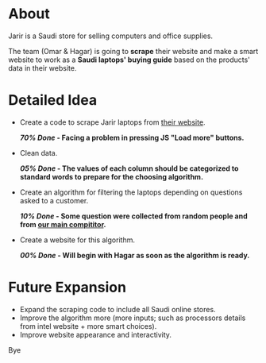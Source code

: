 # About
Jarir is a Saudi store for selling computers and office supplies.

The team (Omar & Hagar) is going to **scrape** their website and make a smart website to work as a **Saudi laptops' buying guide** based on the products' data in their website.

# Detailed Idea
- Create a code to scrape Jarir laptops from [their website](https://www.jarir.com/sa-en/computers-&-tablets/laptops.html).

    ***70% Done* - Facing a problem in pressing JS "Load more" buttons.**
- Clean data.

    ***05% Done* - The values of each column should be categorized to standard words to prepare for the choosing algorithm.**
- Create an algorithm for filtering the laptops depending on questions asked to a customer.

    ***10% Done* - Some question were collected from random people and from [our main compititor](https://www.choosist.com/us/laptops/start).**
- Create a website for this algorithm.

    ***00% Done* - Will begin with Hagar as soon as the algorithm is ready.**

# Future Expansion
- Expand the scraping code to include all Saudi online stores.
- Improve the algorithm more (more inputs; such as processors details from intel website  + more smart choices).
- Improve website appearance and interactivity.

Bye
